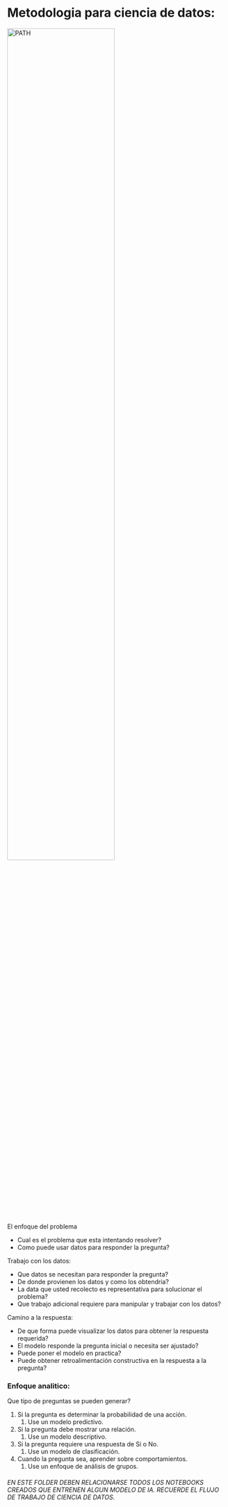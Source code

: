 # Metodologia para ciencia de datos:

<img src="https://www.notion.so/image/https%3A%2F%2Fcf-courses-data.s3.us.cloud-object-storage.appdomain.cloud%2FIBMDeveloperSkillsNetwork-DS0103EN-SkillsNetwork%2Flabs%2FModule%25201%2Fimages%2Flab1_fig2_datascience_methodology_flowchart.png?id=7a22586d-8ff2-432f-a375-3a2252c0772e&table=block&spaceId=d93753ff-1ce2-49e0-b47a-fddd016cd6fa&width=2000&userId=0c97f95a-c3c1-47df-98e3-8fcb89338013&cache=v2" alt="PATH" width="70%">

El enfoque del problema

- Cual es el problema que esta intentando resolver?
- Como puede usar datos para responder la pregunta?

Trabajo con los datos:

- Que datos se necesitan para responder la pregunta?
- De donde provienen los datos y como los obtendria?
- La data que usted recolecto es representativa para solucionar el problema?
- Que trabajo adicional requiere para manipular y trabajar con los datos?

Camino a la respuesta:

- De que forma puede visualizar los datos para obtener la respuesta requerida?
- El modelo responde la pregunta inicial o necesita ser ajustado?
- Puede poner el modelo en practica?
- Puede obtener retroalimentación constructiva en la respuesta a la pregunta?

### Enfoque analitico:

Que tipo de preguntas se pueden generar?

1. Si la pregunta es determinar la probabilidad de una acción.
    1. Use un modelo predictivo.
2. Si la pregunta debe mostrar una relación.
    1. Use un modelo descriptivo.
3. Si la pregunta requiere una respuesta de Si o No.
    1. Use un modelo de clasificación.
4. Cuando la pregunta sea, aprender sobre comportamientos.
    1. Use un enfoque de análisis de grupos.





###### EN ESTE FOLDER DEBEN RELACIONARSE TODOS LOS NOTEBOOKS CREADOS QUE ENTRENEN ALGUN MODELO DE IA. RECUERDE EL FLUJO DE TRABAJO DE CIENCIA DE DATOS. 